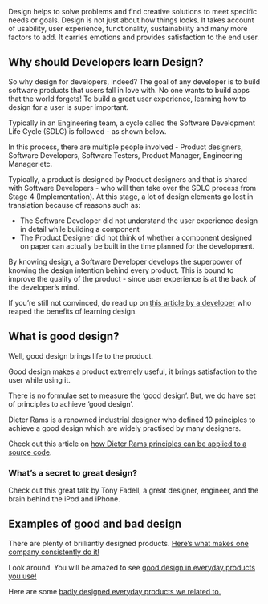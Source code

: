 <!DOCTYPE html>
<html>

<head>
  <meta charset="utf-8">
  <meta name="viewport" content="width=device-width, initial-scale=1.0">
  <title>1. Why design for developers? (CLU)</title>
  <link rel="stylesheet" href="https://stackedit.io/style.css" />
</head>

<body class="stackedit">
  <div class="stackedit__html"><p>Design helps to solve problems and find creative solutions to meet specific needs or goals. Design is not just about how things looks. It takes account of usability, user experience, functionality, sustainability and many more factors to add. It carries emotions and provides satisfaction to the end user.</p>
<h2 id="why-should-developers-learn-design">Why should Developers learn Design?</h2>
<p>So why design for developers, indeed? The goal of any developer is to build software products that users fall in love with. No one wants to build apps that the world forgets! To build a great user experience, learning how to design for a user is super important.</p>
<p>Typically in an Engineering team, a cycle called the Software Development Life Cycle (SDLC) is followed - as shown below.</p>
<p><img src="https://kq-storage.s3.ap-south-1.amazonaws.com/Design+for+devs/Module+1/m1-clu1-i1.png" alt=""><br>
In this process, there are multiple people involved - Product designers, Software Developers, Software Testers, Product Manager, Engineering Manager etc.</p>
<p>Typically, a product is designed by Product designers and that is shared with Software Developers - who will then take over the SDLC process from Stage 4 (Implementation). At this stage, a lot of design elements go lost in translation because of reasons such as:</p>
<ul>
<li>The Software Developer did not understand the user experience design in detail while building a component</li>
<li>The Product Designer did not think of whether a component designed on paper can actually be built in the time planned for the development.</li>
</ul>
<p>By knowing design, a Software Developer develops the superpower of knowing the design intention behind every product. This is bound to improve the quality of the product - since user experience is at the back of the developer’s mind.</p>
<p>If you’re still not convinced, do read up on  <a href="https://cognition.happycog.com/article/why-developers-need-to-learn-design">this article by a developer</a>  who reaped the benefits of learning design.</p>
<h2 id="what-is-good-design">What is good design?</h2>
<p>Well, good design brings life to the product.</p>
<p>Good design makes a  product extremely useful, it brings satisfaction to the user while using it.</p>
<p>There is no formulae set to measure the ‘good design’. But, we do have  set of principles to achieve ‘good design’.</p>
<p>Dieter Rams is a renowned industrial designer who defined 10 principles to achieve a good design which are widely practised by many designers.</p>
<p>Check out this article on <a href="https://uxdesign.cc/dieter-rams-good-design-principles-applied-to-source-code-b21559969170">how Dieter Rams principles can be applied to a source code</a>.</p>
<h3 id="what’s-a-secret-to-great-design">What’s a secret to great design?</h3>
<p>Check out this great talk by Tony Fadell, a great designer, engineer, and the brain behind the iPod and iPhone.</p>

<h2 id="examples-of-good-and-bad-design">Examples of good and bad design</h2>
<p>There are plenty of brilliantly designed products. <a href="https://medium.com/macoclock/what-makes-apple-design-so-good-d430ef97c6d2">Here’s what makes one company consistently do it!</a></p>
<p>Look around. You will be amazed to see <a href="https://design.google/library/good-design">good design in everyday products you use!</a></p>
<p>Here are some <a href="https://usabilitygeek.com/the-bad-design-of-everyday-things/">badly designed everyday products we related to.</a></p>
</div>
</body>

</html>
